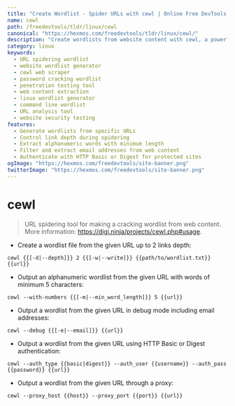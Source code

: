 ```yaml
---
title: "Create Wordlist - Spider URLs with cewl | Online Free DevTools by Hexmos"
name: cewl
path: /freedevtools/tldr/linux/cewl
canonical: "https://hexmos.com/freedevtools/tldr/linux/cewl/"
description: "Create wordlists from website content with cewl, a powerful URL spidering tool. Extract targeted words and boost penetration testing efforts. Free online tool, no registration required."
category: linux
keywords:
  - URL spidering wordlist
  - website wordlist generator
  - cewl web scraper
  - password cracking wordlist
  - penetration testing tool
  - web content extraction
  - linux wordlist generator
  - command line wordlist
  - URL analysis tool
  - website security testing
features:
  - Generate wordlists from specific URLs
  - Control link depth during spidering
  - Extract alphanumeric words with minimum length
  - Filter and extract email addresses from web content
  - Authenticate with HTTP Basic or Digest for protected sites
ogImage: "https://hexmos.com/freedevtools/site-banner.png"
twitterImage: "https://hexmos.com/freedevtools/site-banner.png"
---
```


# cewl

> URL spidering tool for making a cracking wordlist from web content.
> More information: <https://digi.ninja/projects/cewl.php#usage>.

- Create a wordlist file from the given URL up to 2 links depth:

`cewl {{[-d|--depth]}} 2 {{[-w|--write]}} {{path/to/wordlist.txt}} {{url}}`

- Output an alphanumeric wordlist from the given URL with words of minimum 5 characters:

`cewl --with-numbers {{[-m|--min_word_length]}} 5 {{url}}`

- Output a wordlist from the given URL in debug mode including email addresses:

`cewl --debug {{[-e|--email]}} {{url}}`

- Output a wordlist from the given URL using HTTP Basic or Digest authentication:

`cewl --auth_type {{basic|digest}} --auth_user {{username}} --auth_pass {{password}} {{url}}`

- Output a wordlist from the given URL through a proxy:

`cewl --proxy_host {{host}} --proxy_port {{port}} {{url}}`
